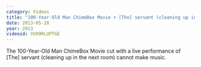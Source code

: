```yaml
---
category: Videos
title: "100-Year-Old Man ChimeBox Movie + [The] servant (cleaning up in the next room) cannot make music."
date: 2013-05-28
year: 2013
videoid: YU99RLUPTGE
---
```


The 100-Year-Old Man ChimeBox Movie cut with a live performance of [The] servant (cleaning up in the next room) cannot make music.
